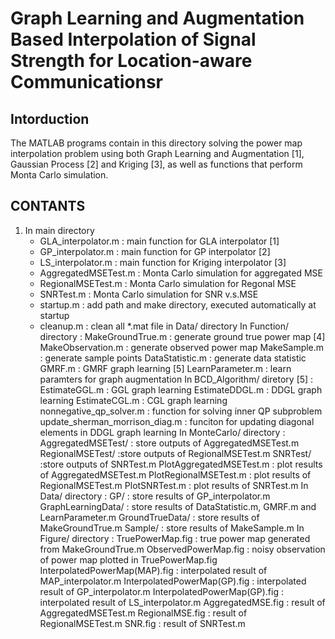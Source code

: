 # Graph Learning and Augmentation Based Interpolation of Signal Strength for Location-aware Communicationsr

## Intorduction
The MATLAB programs contain in this directory solving the power map interpolation problem using both Graph Learning and Augmentation [1], Gaussian Process [2] and Kriging [3], as well as functions that perform Monta Carlo simulation.

## CONTANTS
1. In main directory
    - GLA_interpolator.m : main function for GLA interpolator [1]
    - GP_interpolator.m : main function for GP interpolator [2]
    - LS_interpolator.m : main function for Kriging interpolator [3]
    - AggregatedMSETest.m : Monta Carlo simulation for aggregated MSE
    - RegionalMSETest.m : Monta Carlo simulation for Regonal MSE
    - SNRTest.m : Monta Carlo simulation for SNR v.s.MSE
    - startup.m : add path and make directory, executed automatically at startup
    - cleanup.m : clean all *.mat file in Data/ directory
    In Function/ directory : 
        MakeGroundTrue.m : generate ground true power map [4]
        MakeObservation.m : generate observed power map
        MakeSample.m : generate sample points
        DataStatistic.m : generate data statistic
        GMRF.m : GMRF graph learning [5]
        LearnParameter.m : learn paramters for graph augmentation
    In BCD_Algorithm/ diretory [5] : 
        EstimateGGL.m : GGL graph learning
        EstimateDDGL.m : DDGL graph learning
        EstimateCGL.m : CGL graph learning
        nonnegative_qp_solver.m : function for solving inner QP subproblem
        update_sherman_morrison_diag.m : funciton for updating diagonal elements in DDGL graph learning
    In MonteCarlo/ directory : 
        AggregatedMSETest/ : store outputs of AggregatedMSETest.m
        RegionalMSETest/ :store outputs of RegionalMSETest.m
        SNRTest/ :store outputs of SNRTest.m
        PlotAggregatedMSETest.m : plot results of AggregatedMSETest.m
        PlotRegionalMSETest.m : plot results of RegionalMSETest.m
        PlotSNRTest.m : plot results of SNRTest.m
    In Data/ directory :
        GP/ : store results of GP_interpolator.m
        GraphLearningData/ : store results of DataStatistic.m, GMRF.m and LearnParameter.m
        GroundTrueData/ : store results of MakeGroundTrue.m
        Sample/ : store results of MakeSample.m
    In Figure/ directory :
        TruePowerMap.fig : true power map generated from MakeGroundTrue.m
        ObservedPowerMap.fig : noisy observation of power map plotted in TruePowerMap.fig
        InterpolatedPowerMap(MAP).fig : interpolated result of MAP_interpolator.m
        InterpolatedPowerMap(GP).fig : interpolated result of GP_interpolator.m
        InterpolatedPowerMap(GP).fig : interpolated result of LS_interpolator.m
        AggregatedMSE.fig : result of AggregatedMSETest.m
        RegionalMSE.fig : result of RegionalMSETest.m
        SNR.fig : result of SNRTest.m
